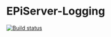# EPiServer-Logging

[![Build status](https://ci.appveyor.com/api/projects/status/qp1auimdhi5oahup?svg=true)](https://ci.appveyor.com/project/runnhagen/episerver-logging)
